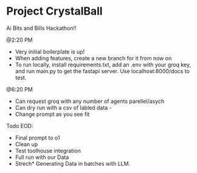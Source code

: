 # Project CrystalBall
Ai Bits and Bills Hackathon!!



@2:20 PM 
- Very initial boilerplate is up!
- When adding features, create a new branch for it from now on
- To run locally, install requirements.txt, add an .env with your groq key, and run main.py to get
the fastapi server. Use localhost:8000/docs to test.

@6:20 PM
- Can request groq with any number of agents parellel/asych 
- Can dry run with a csv of labled data - 
- Change prompt as you see fit 


Todo EOD:
- Final prompt to o1
- Clean up
- Test toolhouse integration
- Full run with our Data 
- Strech* Generating Data in batches with LLM.

